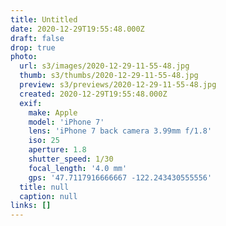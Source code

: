 ```yaml
---
title: Untitled
date: 2020-12-29T19:55:48.000Z
draft: false
drop: true
photo:
  url: s3/images/2020-12-29-11-55-48.jpg
  thumb: s3/thumbs/2020-12-29-11-55-48.jpg
  preview: s3/previews/2020-12-29-11-55-48.jpg
  created: 2020-12-29T19:55:48.000Z
  exif:
    make: Apple
    model: 'iPhone 7'
    lens: 'iPhone 7 back camera 3.99mm f/1.8'
    iso: 25
    aperture: 1.8
    shutter_speed: 1/30
    focal_length: '4.0 mm'
    gps: '47.7117916666667 -122.243430555556'
  title: null
  caption: null
links: []
---
```

